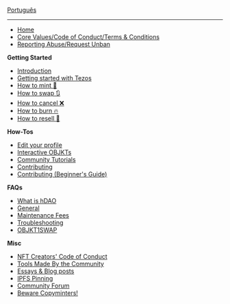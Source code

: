 [Português](https://github.com/teia-community/teia-docs/wiki/Home-pt-BR)

***

* [Home](https://github.com/teia-community/teia-docs/wiki)
* [Core Values/Code of Conduct/Terms & Conditions](https://github.com/teia-community/teia-docs/wiki/Core-Values-Code-of-Conduct-Terms-and-Conditions)
* [Reporting Abuse/Request Unban](https://github.com/teia-community/teia-docs/wiki/Reporting-Abuse-Requesting-Unban-on-the-Marketplace)


**Getting Started**
* [Introduction](https://github.com/teia-community/teia-docs/wiki/Introduction)
* [Getting started with Tezos](https://github.com/teia-community/teia-docs/wiki/Getting-Started-with-Tezos)
* [How to mint 🌿](https://github.com/teia-community/teia-docs/wiki/How-to-mint-🌿)
* [How to swap 🔃](https://github.com/teia-community/teia-docs/wiki/How-to-swap-🔃)
* [How to cancel ❌](https://github.com/teia-community/teia-docs/wiki/How-to-cancel-❌)
* [How to burn 🔥](https://github.com/teia-community/teia-docs/wiki/How-to-burn-🔥)
* [How to resell 🏪](https://github.com/teia-community/teia-docs/wiki/How-to-resell-🏪)

**How-Tos**
* [Edit your profile](https://github.com/teia-community/teia-docs/wiki/Edit-your-profile)
* [Interactive OBJKTs](https://github.com/teia-community/teia-docs/wiki/Interactive-OBJKTs)
* [Community Tutorials](https://github.com/teia-community/teia-docs/wiki/Community-tutorials)
* [Contributing](https://github.com/teia-community/teia-docs/wiki/Contributing)
* [Contributing (Beginner's Guide)](https://github.com/teia-community/teia-docs/wiki/Contributing-Beginners-Guide)

**FAQs**
* [What is hDAO](https://github.com/teia-community/teia-docs/wiki/hDAO)
* [General](https://github.com/teia-community/teia-docs/wiki/General)
* [Maintenance Fees](https://github.com/teia-community/teia-docs/wiki/Maintenance-fees)
* [Troubleshooting](https://github.com/teia-community/teia-docs/wiki/Troubleshooting)
* [OBJKT1SWAP](https://github.com/teia-community/teia-docs/wiki/OBJKTV1SWAP-migration-to-v2)

**Misc**
* [NFT Creators' Code of Conduct](https://github.com/teia-community/teia-docs/wiki/NFT-Creators-Code-of-Conduct)
* [Tools Made By the Community](https://github.com/teia-community/teia-docs/wiki/Tools-made-by-the-community)
* [Essays & Blog posts](https://github.com/teia-community/teia-docs/wiki/Essays-blogs)
* [IPFS Pinning](https://github.com/teia-community/teia-docs/wiki/IPFS-pinning)
* [Community Forum](https://github.com/teia-community/teia-docs/wiki/Community-Forum)
* [Beware Copyminters!](https://github.com/teia-community/teia-docs/wiki/Beware-copyminters!)